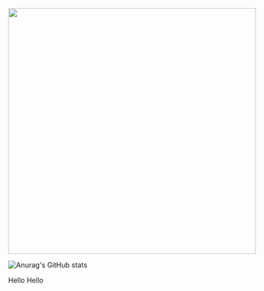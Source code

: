 <img src="https://media.giphy.com/media/llarwdtFqG63IlqUR1/giphy.gif" width="100%" height="500px"/>


![Anurag's GitHub stats](https://github-readme-stats.vercel.app/api?username=SiddharthMathurDeveloper&show_icons=true&theme=radical)


Hello Hello
